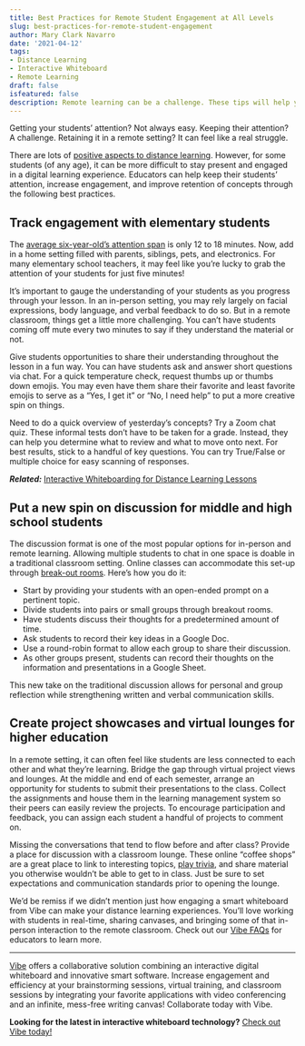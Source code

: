```yaml
---
title: Best Practices for Remote Student Engagement at All Levels
slug: best-practices-for-remote-student-engagement
author: Mary Clark Navarro
date: '2021-04-12'
tags:
- Distance Learning
- Interactive Whiteboard
- Remote Learning
draft: false
isfeatured: false
description: Remote learning can be a challenge. These tips will help you maintain student engagement with every lesson.
---
```


Getting your students’ attention? Not always easy. Keeping their attention? A challenge. Retaining it in a remote setting? It can feel like a real struggle.

There are lots of [positive aspects to distance learning](https://vibe.us/blog/how-to-build-the-foundation-of-an-accessible-online-course/). However, for some students (of any age), it can be more difficult to stay present and engaged in a digital learning experience. Educators can help keep their students’ attention, increase engagement, and improve retention of concepts through the following best practices. 

## Track engagement with elementary students

The [average six-year-old’s attention span](https://www.brainbalancecenters.com/blog/normal-attention-span-expectations-by-age#:~:text=Attention%20Spans%20by%20Age&text=2%20years%20old%3A%20four%20to,old%3A%2016%20to%2024%20minutes) is only 12 to 18 minutes. Now, add in a home setting filled with parents, siblings, pets, and electronics. For many elementary school teachers, it may feel like you’re lucky to grab the attention of your students for just five minutes!

It’s important to gauge the understanding of your students as you progress through your lesson. In an in-person setting, you may rely largely on facial expressions, body language, and verbal feedback to do so. But in a remote classroom, things get a little more challenging. You can’t have students coming off mute every two minutes to say if they understand the material or not.

Give students opportunities to share their understanding throughout the lesson in a fun way. You can have students ask and answer short questions via chat. For a quick temperature check, request thumbs up or thumbs down emojis. You may even have them share their favorite and least favorite emojis to serve as a “Yes, I get it” or “No, I need help” to put a more creative spin on things.

Need to do a quick overview of yesterday’s concepts? Try a Zoom chat quiz. These informal tests don’t have to be taken for a grade. Instead, they can help you determine what to review and what to move onto next. For best results, stick to a handful of key questions. You can try True/False or multiple choice for easy scanning of responses.

***Related:*** [Interactive Whiteboarding for Distance Learning Lessons](https://vibe.us/blog/interactive-whiteboarding-for-distance-learning-lessons/)

## Put a new spin on discussion for middle and high school students

The discussion format is one of the most popular options for in-person and remote learning. Allowing multiple students to chat in one space is doable in a traditional classroom setting. Online classes can accommodate this set-up through [break-out rooms](https://edtechmagazine.com/k12/article/2020/11/5-best-practices-managing-virtual-breakout-rooms). Here’s how you do it:

- Start by providing your students with an open-ended prompt on a pertinent topic.
- Divide students into pairs or small groups through breakout rooms.
- Have students discuss their thoughts for a predetermined amount of time.
- Ask students to record their key ideas in a Google Doc.
- Use a round-robin format to allow each group to share their discussion.
- As other groups present, students can record their thoughts on the information and presentations in a Google Sheet.

This new take on the traditional discussion allows for personal and group reflection while strengthening written and verbal communication skills. 

## Create project showcases and virtual lounges for higher education

In a remote setting, it can often feel like students are less connected to each other and what they’re learning. Bridge the gap through virtual project views and lounges. At the middle and end of each semester, arrange an opportunity for students to submit their presentations to the class. Collect the assignments and house them in the learning management system so their peers can easily review the projects. To encourage participation and feedback, you can assign each student a handful of projects to comment on.

Missing the conversations that tend to flow before and after class? Provide a place for discussion with a classroom lounge. These online “coffee shops” are a great place to link to interesting topics, [play trivia](https://techboomers.com/zoom-tips-trivia), and share material you otherwise wouldn’t be able to get to in class. Just be sure to set expectations and communication standards prior to opening the lounge.

We’d be remiss if we didn’t mention just how engaging a smart whiteboard from Vibe can make your distance learning experiences. You’ll love working with students in real-time, sharing canvases, and bringing some of that in-person interaction to the remote classroom. Check out our [Vibe FAQs](https://vibe.us/faqs-for-teachers-and-educators/) for educators to learn more.



---

[Vibe](https://vibe.us/) offers a collaborative solution combining an interactive digital whiteboard and innovative smart software. Increase engagement and efficiency at your brainstorming sessions, virtual training, and classroom sessions by integrating your favorite applications with video conferencing and an infinite, mess-free writing canvas! Collaborate today with Vibe.

**Looking for the latest in interactive whiteboard technology?** [Check out Vibe today!](https://vibe.us/order/)
